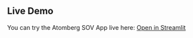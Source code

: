 ## Live Demo

You can try the Atomberg SOV App live here: [Open in Streamlit](https://atomberg-sov-app-5fqwfrl8p7p5kee9a5lp3x.streamlit.app)
